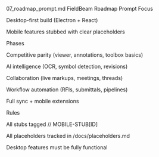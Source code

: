 07_roadmap_prompt.md
FieldBeam Roadmap Prompt
Focus

Desktop-first build (Electron + React)

Mobile features stubbed with clear placeholders

Phases

Competitive parity (viewer, annotations, toolbox basics)

AI intelligence (OCR, symbol detection, revisions)

Collaboration (live markups, meetings, threads)

Workflow automation (RFIs, submittals, pipelines)

Full sync + mobile extensions

Rules

All stubs tagged // MOBILE-STUB[ID]

All placeholders tracked in /docs/placeholders.md

Desktop features must be fully functional